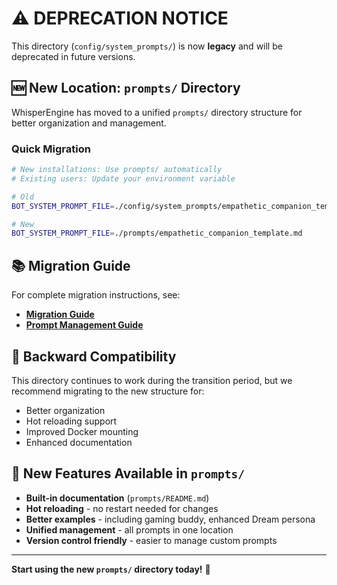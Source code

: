 # ⚠️ DEPRECATION NOTICE

This directory (`config/system_prompts/`) is now **legacy** and will be deprecated in future versions.

## 🆕 New Location: `prompts/` Directory

WhisperEngine has moved to a unified `prompts/` directory structure for better organization and management.

### Quick Migration
```bash
# New installations: Use prompts/ automatically
# Existing users: Update your environment variable

# Old
BOT_SYSTEM_PROMPT_FILE=./config/system_prompts/empathetic_companion_template.md

# New
BOT_SYSTEM_PROMPT_FILE=./prompts/empathetic_companion_template.md
```

## 📚 Migration Guide

For complete migration instructions, see:
- **[Migration Guide](../../docs/migration/PROMPT_DIRECTORY_MIGRATION.md)**
- **[Prompt Management Guide](../../docs/configuration/prompt-management.md)**

## 🔄 Backward Compatibility

This directory continues to work during the transition period, but we recommend migrating to the new structure for:
- Better organization
- Hot reloading support
- Improved Docker mounting
- Enhanced documentation

## 🎯 New Features Available in `prompts/`

- **Built-in documentation** (`prompts/README.md`)
- **Hot reloading** - no restart needed for changes
- **Better examples** - including gaming buddy, enhanced Dream persona
- **Unified management** - all prompts in one location
- **Version control friendly** - easier to manage custom prompts

---

**Start using the new `prompts/` directory today!** 🚀